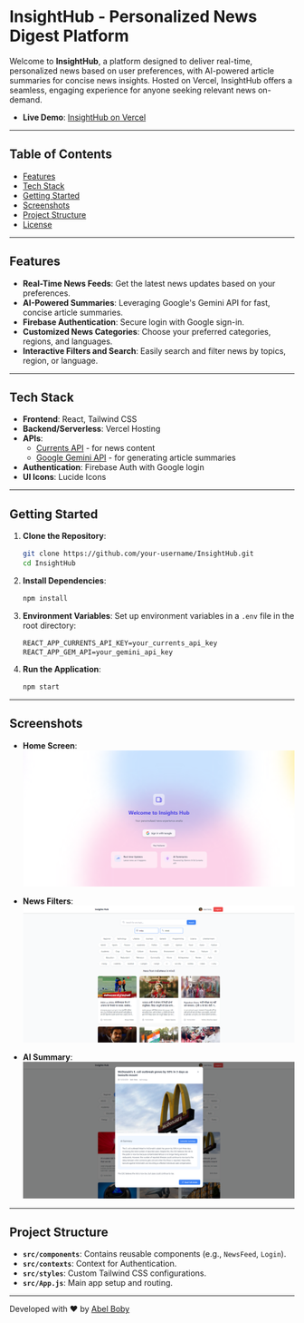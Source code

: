 # InsightHub - Personalized News Digest Platform

Welcome to **InsightHub**, a platform designed to deliver real-time, personalized news based on user preferences, with AI-powered article summaries for concise news insights. Hosted on Vercel, InsightHub offers a seamless, engaging experience for anyone seeking relevant news on-demand.

- **Live Demo**: [InsightHub on Vercel](https://insighthub-three.vercel.app/)

---

## Table of Contents
- [Features](#features)
- [Tech Stack](#tech-stack)
- [Getting Started](#getting-started)
- [Screenshots](#screenshots)
- [Project Structure](#project-structure)
- [License](#license)

---

## Features

- **Real-Time News Feeds**: Get the latest news updates based on your preferences.
- **AI-Powered Summaries**: Leveraging Google's Gemini API for fast, concise article summaries.
- **Firebase Authentication**: Secure login with Google sign-in.
- **Customized News Categories**: Choose your preferred categories, regions, and languages.
- **Interactive Filters and Search**: Easily search and filter news by topics, region, or language.

---

## Tech Stack

- **Frontend**: React, Tailwind CSS
- **Backend/Serverless**: Vercel Hosting
- **APIs**:
  - [Currents API](https://currentsapi.services/) - for news content
  - [Google Gemini API](https://cloud.google.com/generative-ai) - for generating article summaries
- **Authentication**: Firebase Auth with Google login
- **UI Icons**: Lucide Icons

---

## Getting Started

1. **Clone the Repository**:
   ```bash
   git clone https://github.com/your-username/InsightHub.git
   cd InsightHub
   ```

2. **Install Dependencies**:
   ```bash
   npm install
   ```

3. **Environment Variables**: Set up environment variables in a `.env` file in the root directory:
   ```env
   REACT_APP_CURRENTS_API_KEY=your_currents_api_key
   REACT_APP_GEM_API=your_gemini_api_key
   ```

4. **Run the Application**:
   ```bash
   npm start
   ```

---

## Screenshots


- **Home Screen**:
  ![Home Screen](./login.png)
  
- **News Filters**:
  ![News Filters](./newsfeed.png)
  
- **AI Summary**:
  ![AI Summary](./Aisummary.png)

---

## Project Structure

- **`src/components`**: Contains reusable components (e.g., `NewsFeed`, `Login`).
- **`src/contexts`**: Context for Authentication.
- **`src/styles`**: Custom Tailwind CSS configurations.
- **`src/App.js`**: Main app setup and routing.

---

Developed with ❤️ by [Abel Boby](https://github.com/Abelboby)